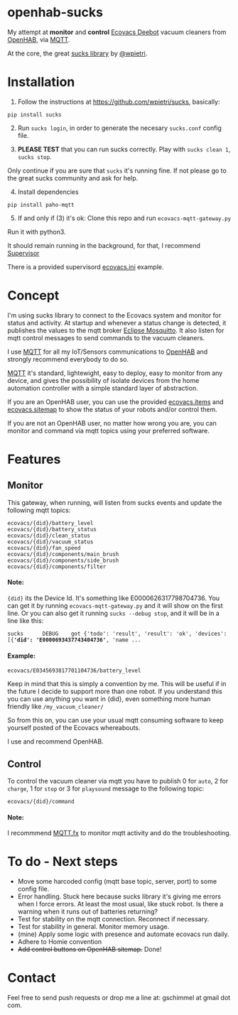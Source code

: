 # openhab-sucks

My attempt at **monitor** and **control** [Ecovacs Deebot](https://www.ecovacs.com/us) vacuum cleaners from [OpenHAB](https://www.openhab.org/), via [MQTT](http://mqtt.org/).

At the core, the great [sucks library](https://github.com/wpietri/sucks) by [@wpietri](https://github.com/wpietri).

# Installation

1. Follow the instructions at https://github.com/wpietri/sucks, basically:

`pip install sucks`

2. Run ```sucks login```, in order to generate the necesary ```sucks.conf``` config file.

3. **PLEASE TEST** that you can run sucks correctly. Play with ```sucks clean 1```, ```sucks stop```. 

Only continue if you are sure that `sucks` it's running fine. If not please go to the great sucks community and ask for help.

4. Install dependencies

```pip install paho-mqtt```

5. If and only if (3) it's ok: Clone this repo and run `ecovacs-mqtt-gateway.py`

Run it with python3.

It should remain running in the background, for that, I recommend [Supervisor](http://supervisord.org/)

There is a provided supervisord [ecovacs.ini](https://github.com/guillebot/openhab-sucks/blob/master/supervisord/ecovacs.ini) example.

# Concept

I'm using sucks library to connect to the Ecovacs system and monitor for status and activity. At startup and whenever a status change is detected, it publishes the values to the mqtt broker [Eclipse Mosquitto](https://mosquitto.org/). It also listen for mqtt control messages to send commands to the vacuum cleaners.

I use [MQTT](http://mqtt.org/) for all my IoT/Sensors communications to [OpenHAB](https://www.openhab.org/) and strongly recommend everybody to do so. 

[MQTT](http://mqtt.org/) it's standard, lightewight, easy to deploy, easy to monitor from any device, and gives the possibility of isolate devices from the home automation controller with a simple standard layer of abstraction. 

If you are an OpenHAB user, you can use the provided [ecovacs.items](https://github.com/guillebot/openhab-sucks/blob/master/openhab/ecovacs.items) and [ecovacs.sitemap](https://github.com/guillebot/openhab-sucks/blob/master/openhab/ecovacs.sitemap) to show the status of your robots and/or control them.

If you are not an OpenHAB user, no matter how wrong you are, you can monitor and command via mqtt topics using your preferred software.

# Features

## Monitor

This gateway, when running, will listen from sucks events and update the following mqtt topics:

```
ecovacs/{did}/battery_level
ecovacs/{did}/battery_status
ecovacs/{did}/clean_status
ecovacs/{did}/vacuum_status
ecovacs/{did}/fan_speed
ecovacs/{did}/components/main_brush
ecovacs/{did}/components/side_brush
ecovacs/{did}/components/filter
```

#### Note:
`{did}` its the Device Id. It's something like E0000626317798704736. You can get it by running `ecovacs-mqtt-gateway.py` and it will show on the first line. Or you can also get it running `sucks --debug stop`, and it will be in a line like this:

`sucks      DEBUG    got {'todo': 'result', 'result': 'ok', 'devices': [{`**`'did': 'E0000693437743404736'`**`, 'name ...`

#### Example:

`ecovacs/E0345693817701104736/battery_level`

Keep in mind that this is simply a convention by me. This will be useful if in the future I decide to support more than one robot. If you understand this you can use anything you want in {did}, even something more human friendly like `/my_vacuum_cleaner/`

So from this on, you can use your usual mqtt consuming software to keep yourself posted of the Ecovacs whereabouts.

I use and recommend OpenHAB.

## Control

To control the vacuum cleaner via mqtt you have to publish 0 for `auto`, 2 for `charge`, 1 for `stop` or 3 for `playsound` message to the following topic:

`ecovacs/{did}/command`

#### Note:

I recommmend [MQTT.fx](https://mqttfx.jensd.de/) to monitor mqtt activity and do the troubleshooting.

# To do - Next steps

- Move some harcoded config (mqtt base topic, server, port) to some config file. 
- Error handling. Stuck here because sucks library it's giving me errors when I force errors. At least the most usual, like stuck robot. Is there a warning when it runs out of batteries returning?
- Test for stability on the mqtt connection. Reconnect if necessary.
- Test for stability in general. Monitor memory usage.
- (mine) Apply some logic with presence and automate ecovacs run daily.
- Adhere to Homie convention
- ~~Add control buttons on OpenHAB sitemap.~~ Done!

# Contact

Feel free to send push requests or drop me a line at: gschimmel at gmail dot com.

